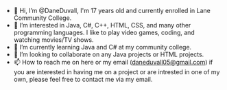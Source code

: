 - 👋 Hi, I’m @DaneDuvall, I'm 17 years old and currently enrolled in Lane Community College.
- 👀 I’m interested in Java, C#, C++, HTML, CSS, and many other programming languages. I like to play video games, coding, and watching movies/TV shows.
- 🌱 I’m currently learning Java and C# at my community college.
- 💞️ I’m looking to collaborate on any Java projects or HTML projects.
- 📫 How to reach me on here or my email (daneduvall05@gmail.com) if you are interested in having me on a project or are intrested in one of my own, please feel free to contact me via my email.